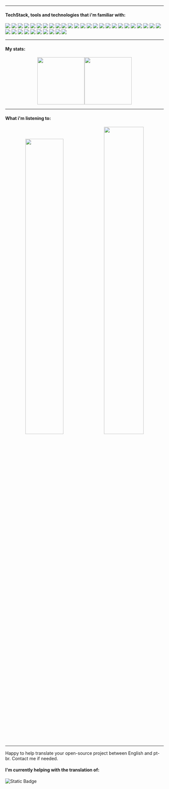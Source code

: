 ***
#### TechStack, tools and technologies that i'm familiar with:
![](https://img.shields.io/badge/adguard-68BC71?style=for-the-badge&logo=adguard&logoColor=white)
![](https://img.shields.io/badge/alexa-00CAFF?style=for-the-badge&logo=amazonalexa&logoColor=white)
![](https://img.shields.io/badge/anydesk-EF443B?style=for-the-badge&logo=anydesk&logoColor=white)
![](https://img.shields.io/badge/calendar-4285F4?style=for-the-badge&logo=googlecalendar&logoColor=white)
![](https://img.shields.io/badge/chrome-4285F4?style=for-the-badge&logo=googlechrome&logoColor=white)
![](https://img.shields.io/badge/cloud-4285F4?style=for-the-badge&logo=googlecloud&logoColor=white)
![](https://img.shields.io/badge/debian-A81D33?style=for-the-badge&logo=debian&logoColor=white)
![](https://img.shields.io/badge/docs-4285F4?style=for-the-badge&logo=googledocs&logoColor=white)
![](https://img.shields.io/badge/docker-2496ED?style=for-the-badge&logo=docker&logoColor=white)
![](https://img.shields.io/badge/drive-4285F4?style=for-the-badge&logo=googledrive&logoColor=white)
![](https://img.shields.io/badge/forms-7248B9?style=for-the-badge&logo=googleforms&logoColor=white)
![](https://img.shields.io/badge/gemini-8E75B2?style=for-the-badge&logo=googlegemini&logoColor=white)
![](https://img.shields.io/badge/git-80B3FF?style=for-the-badge&logo=gitforwindows&logoColor=white)
![](https://img.shields.io/badge/github-181717?style=for-the-badge&logo=github&logoColor=white)
![](https://img.shields.io/badge/grafana-F46800?style=for-the-badge&logo=grafana&logoColor=white)
![](https://img.shields.io/badge/home-4285F4?style=for-the-badge&logo=googlehome&logoColor=white)
![](https://img.shields.io/badge/home_assistant-18BCF2?style=for-the-badge&logo=homeassistant&logoColor=white)
![](https://img.shields.io/badge/immich-4250af?style=for-the-badge&logo=immich&logoColor=white)
![](https://img.shields.io/badge/InfluxDB-22ADF6?style=for-the-badge&logo=influxdb&logoColor=white)
![](https://img.shields.io/badge/intellij_idea-000000?style=for-the-badge&logo=intellijidea&logoColor=white)
![](https://img.shields.io/badge/krita-3BABFF?style=for-the-badge&logo=krita&logoColor=white)
![](https://img.shields.io/badge/linux_mint-86BE43?style=for-the-badge&logo=linuxmint&logoColor=white)
![](https://img.shields.io/badge/maps-4285F4?style=for-the-badge&logo=googlemaps&logoColor=white)
![](https://img.shields.io/badge/pihole-96060C?style=for-the-badge&logo=pihole&logoColor=white)
![](https://img.shields.io/badge/Proxmox-e57000?style=for-the-badge&logo=proxmox&logoColor=white)
![](https://img.shields.io/badge/sheets-34A853?style=for-the-badge&logo=googlesheets&logoColor=white)
![](https://img.shields.io/badge/slides-FBBC04?style=for-the-badge&logo=googleslides&logoColor=white)
![](https://img.shields.io/badge/tailscale-242424?style=for-the-badge&logo=tailscale&logoColor=white)
![](https://img.shields.io/badge/tasks-2684FC?style=for-the-badge&logo=googletasks&logoColor=white)
![](https://img.shields.io/badge/triliumnext-000000?style=for-the-badge&logo=trilium&logoColor=white)
![](https://img.shields.io/badge/truenas-0095d5?style=for-the-badge&logo=truenas&logoColor=white)
![](https://img.shields.io/badge/ubuntu-E95420?style=for-the-badge&logo=ubuntu&logoColor=white)
![](https://img.shields.io/badge/windows-08b0f0?style=for-the-badge&logo=windows&logoColor=white)
![](https://img.shields.io/badge/yaml-CB171E?style=for-the-badge&logo=yaml&logoColor=white)
![](https://img.shields.io/badge/zerotier-FFB441?style=for-the-badge&logo=zerotier&logoColor=white)
***
#### My stats:
<div align="center"><img height="150em" src="https://github-readme-stats.vercel.app/api?username=Graefff&show_icons=true&theme=dark&include_all_commits=true&count_private=true" ><img height="150em" src="https://github-readme-stats.vercel.app/api/top-langs/?username=Graefff&layout=compact&langs_count=7&theme=dark" /></div>

***

#### What i'm listening to:
<p align="center">
  <img src="https://spotify-github-profile.kittinanx.com/api/view?uid=n699v3ihj9r2xbtqawwxjdsxo&cover_image=true&theme=novatorem&show_offline=true&background_color=121212&interchange=true&bar_color=53b14f&bar_color_cover=true" width="49%">
  <img src="https://spotify-recently-played-readme.vercel.app/api?user=n699v3ihj9r2xbtqawwxjdsxo&count=3" width="50%">
</p>

***

Happy to help translate your open-source project between English and pt-br. Contact me if needed.

#### I'm currently helping with the translation of:
![Static Badge](https://img.shields.io/badge/triliumnext-000000?logo=trilium&link=https%3A%2F%2Fgithub.com%2FTriliumNext%2FNotes)

<!---
![Profile view counter](https://komarev.com/ghpvc/?username=graefff)
![](https://img.shields.io/badge/nginx-009639?style=for-the-badge&logo=nginx&logoColor=white)
![](https://img.shields.io/badge/nginxproxymanager-F15833?style=for-the-badge&logo=nginxproxymanager&logoColor=white)
-->
